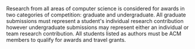 Research from all areas of computer science is considered for awards in two categories of competition: graduate and undergraduate. All graduate submissions must represent a student's individual research contribution however undergraduate submissions may represent either an individual or team research contribution.  All students listed as authors must be ACM members to qualify for awards and travel grants.